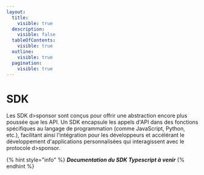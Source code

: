 ```yaml
---
layout:
  title:
    visible: true
  description:
    visible: false
  tableOfContents:
    visible: true
  outline:
    visible: true
  pagination:
    visible: true
---
```


# SDK

Les SDK d>sponsor sont conçus pour offrir une abstraction encore plus poussée que les API. Un SDK encapsule les appels d'API dans des fonctions spécifiques au langage de programmation (comme JavaScript, Python, etc.), facilitant ainsi l'intégration pour les développeurs et accélérant le développement d'applications personnalisées qui interagissent avec le protocole d>sponsor.

{% hint style="info" %}
_**Documentation du SDK Typescript à venir**_
{% endhint %}
